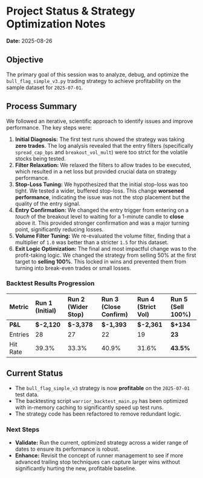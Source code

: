 # Project Status & Strategy Optimization Notes

**Date:** 2025-08-26

## Objective

The primary goal of this session was to analyze, debug, and optimize the `bull_flag_simple_v3.py` trading strategy to achieve profitability on the sample dataset for `2025-07-01`.

## Process Summary

We followed an iterative, scientific approach to identify issues and improve performance. The key steps were:

1.  **Initial Diagnosis:** The first test runs showed the strategy was taking **zero trades**. The log analysis revealed that the entry filters (specifically `spread_cap_bps` and `breakout_vol_mult`) were too strict for the volatile stocks being tested.
2.  **Filter Relaxation:** We relaxed the filters to allow trades to be executed, which resulted in a net loss but provided crucial data on strategy performance.
3.  **Stop-Loss Tuning:** We hypothesized that the initial stop-loss was too tight. We tested a wider, buffered stop-loss. This change **worsened performance**, indicating the issue was not the stop placement but the quality of the entry signal.
4.  **Entry Confirmation:** We changed the entry trigger from entering on a *touch* of the breakout level to waiting for a 1-minute candle to **close** above it. This provided stronger confirmation and was a major turning point, significantly reducing losses.
5.  **Volume Filter Tuning:** We re-evaluated the volume filter, finding that a multiplier of `1.0` was better than a stricter `1.5` for this dataset.
6.  **Exit Logic Optimization:** The final and most impactful change was to the profit-taking logic. We changed the strategy from selling 50% at the first target to **selling 100%**. This locked in wins and prevented them from turning into break-even trades or small losses.

### Backtest Results Progression

| Metric    | Run 1 (Initial) | Run 2 (Wider Stop) | Run 3 (Close Confirm) | Run 4 (Strict Vol) | **Run 5 (Sell 100%)** |
| :-------- | :-------------- | :----------------- | :-------------------- | :----------------- | :-------------------------- |
| **P&L**   | **$-2,120**     | **$-3,378**       | **$-1,393**           | **$-2,361**       | **$+134**                   |
| Entries   | 28              | 27                 | 22                    | 19                 | **23**                      |
| Hit Rate  | 39.3%           | 33.3%              | 40.9%                 | 31.6%              | **43.5%**                   |

## Current Status

- The `bull_flag_simple_v3` strategy is now **profitable** on the `2025-07-01` test data.
- The backtesting script `warrior_backtest_main.py` has been optimized with in-memory caching to significantly speed up test runs.
- The strategy code has been refactored to remove redundant logic.

### Next Steps

- **Validate:** Run the current, optimized strategy across a wider range of dates to ensure its performance is robust.
- **Enhance:** Revisit the concept of runner management to see if more advanced trailing stop techniques can capture larger wins without significantly hurting the new, profitable baseline.
